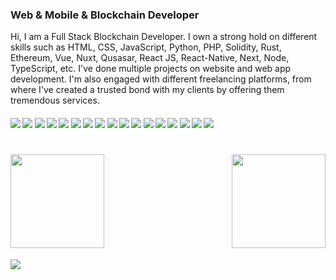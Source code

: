 ### Web & Mobile & Blockchain Developer

Hi, I am a Full Stack Blockchain Developer. I own a strong hold on different skills such as HTML, CSS, JavaScript, Python, PHP, Solidity, Rust, Ethereum, Vue, Nuxt, Qusasar, React JS, React-Native, Next, Node, TypeScript, etc. I've done multiple projects on website and web app development. I'm also engaged with different freelancing platforms, from where I've created a trusted bond with my clients by offering them tremendous services.

#### ![](https://img.shields.io/badge/Vue-blue) ![](https://img.shields.io/badge/Nuxt-blue) ![](https://img.shields.io/badge/React-blue) ![](https://img.shields.io/badge/Next-blue) ![](https://img.shields.io/badge/Node-blue) ![](https://img.shields.io/badge/Database-blue) ![](https://img.shields.io/badge/Tailwind-blue) ![](https://img.shields.io/badge/AWS-blue) ![](https://img.shields.io/badge/Web3.js-blue) ![](https://img.shields.io/badge/Ethers.js-blue) ![](https://img.shields.io/badge/Blockchain-blue) ![](https://img.shields.io/badge/Ethereum-blue) ![](https://img.shields.io/badge/Solidity-blue) ![](https://img.shields.io/badge/Solana-blue) ![](https://img.shields.io/badge/Tezos-blue) ![](https://img.shields.io/badge/Web3-blue) ![](https://img.shields.io/badge/Smart%Contract-blue)

<h1 align="center"></h1>
<img align="left" height="150px" src="https://github-readme-stats.vercel.app/api?username=wholespace&show_icons=true&count_private=true&theme=algolia"/>
<img align="right" height="150px" src="https://github-readme-stats.vercel.app/api/top-langs/?username=storyofsoft&layout=compact&theme=algolia&langs_count=8&count_private=true" /> <br/>
<img height="100px" />
<br><br><br><br>
<img src="https://activity-graph.herokuapp.com/graph?username=wholespace&bg_color=000000&color=00ffff&line=00ffff&point=ffffff&area=true&hide_border=true"/>
<br/>
